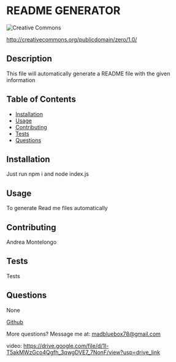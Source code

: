 
# README GENERATOR 
![Creative Commons](https://img.shields.io/badge/License-CC0_1.0-lightgrey.svg)

http://creativecommons.org/publicdomain/zero/1.0/

## Description
This file will automatically generate a README file with the given information

## Table of Contents
* [Installation](#installation)
* [Usage](#usage)
* [Contributing](#contributing)
* [Tests](#tests)
* [Questions](#questions)

## Installation

Just run npm i and node index.js

## Usage

To generate Read me files automatically

## Contributing

Andrea Montelongo

## Tests 

Tests

## Questions 

None

[Github](https://github.com/andrea78)

More questions? Message me at: madbluebox78@gmail.com

video: https://drive.google.com/file/d/1l-T5akMWzGco4Qgfh_3qwgDVE7_7NonF/view?usp=drive_link
    
